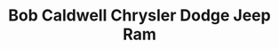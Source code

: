---
title: "Bob Caldwell Chrysler Dodge Jeep Ram"
url: /columbus/bob-caldwell-chrysler-dodge-jeep-ram/
shop: car
---